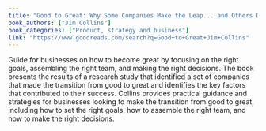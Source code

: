 ```yaml
---
title: "Good to Great: Why Some Companies Make the Leap... and Others Don't"
book_authors: ["Jim Collins"]
book_categories: ["Product, strategy and business"]
link: "https://www.goodreads.com/search?q=Good+to+Great+Jim+Collins"
---
```


Guide for businesses on how to become great by focusing on the right goals, assembling the right team, and making the right decisions. The book presents the results of a research study that identified a set of companies that made the transition from good to great and identifies the key factors that contributed to their success. Collins provides practical guidance and strategies for businesses looking to make the transition from good to great, including how to set the right goals, how to assemble the right team, and how to make the right decisions.